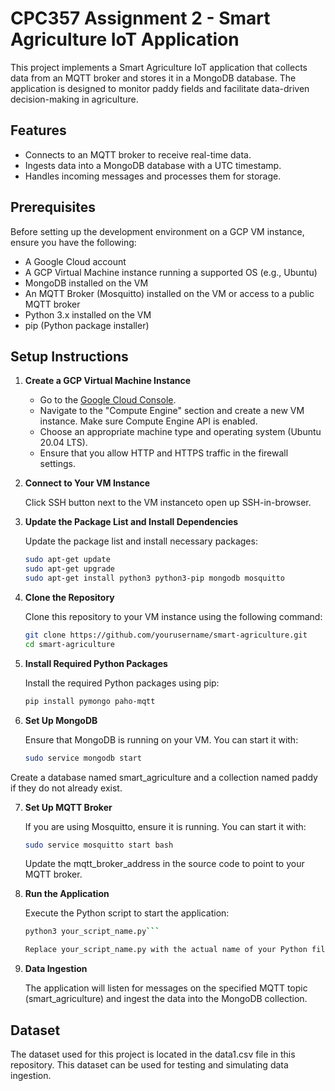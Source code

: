 # CPC357 Assignment 2 - Smart Agriculture IoT Application

This project implements a Smart Agriculture IoT application that collects data from an MQTT broker and stores it in a MongoDB database. The application is designed to monitor paddy fields and facilitate data-driven decision-making in agriculture.

## Features

- Connects to an MQTT broker to receive real-time data.
- Ingests data into a MongoDB database with a UTC timestamp.
- Handles incoming messages and processes them for storage.

## Prerequisites

Before setting up the development environment on a GCP VM instance, ensure you have the following:

- A Google Cloud account
- A GCP Virtual Machine instance running a supported OS (e.g., Ubuntu)
- MongoDB installed on the VM
- An MQTT Broker (Mosquitto) installed on the VM or access to a public MQTT broker
- Python 3.x installed on the VM
- pip (Python package installer)

## Setup Instructions

1. **Create a GCP Virtual Machine Instance**

   - Go to the [Google Cloud Console](https://console.cloud.google.com/).
   - Navigate to the "Compute Engine" section and create a new VM instance. Make sure Compute Engine API is enabled.
   - Choose an appropriate machine type and operating system (Ubuntu 20.04 LTS).
   - Ensure that you allow HTTP and HTTPS traffic in the firewall settings.

2. **Connect to Your VM Instance**

   Click SSH button next to the VM instanceto open up SSH-in-browser.

3. **Update the Package List and Install Dependencies**

   Update the package list and install necessary packages:
   ```bash
   sudo apt-get update
   sudo apt-get upgrade
   sudo apt-get install python3 python3-pip mongodb mosquitto

4. **Clone the Repository**

   Clone this repository to your VM instance using the following command:
   ```bash
   git clone https://github.com/yourusername/smart-agriculture.git
   cd smart-agriculture

5. **Install Required Python Packages**

   Install the required Python packages using pip:
   ```bash
   pip install pymongo paho-mqtt

6. **Set Up MongoDB**

   Ensure that MongoDB is running on your VM. You can start it with:
   ```bash
   sudo service mongodb start

Create a database named smart_agriculture and a collection named paddy if they do not already exist.

7. **Set Up MQTT Broker**

   If you are using Mosquitto, ensure it is running. You can start it with:

   ```bash
   sudo service mosquitto start bash
   ```
   Update the mqtt_broker_address in the source code to point to your MQTT broker.

8. **Run the Application**

   Execute the Python script to start the application:
   ```bash
   python3 your_script_name.py```

   Replace your_script_name.py with the actual name of your Python file.

9. **Data Ingestion**

   The application will listen for messages on the specified MQTT topic (smart_agriculture) and ingest the data into the MongoDB collection.

## Dataset

The dataset used for this project is located in the data1.csv file in this repository. This dataset can be used for testing and simulating data ingestion.
